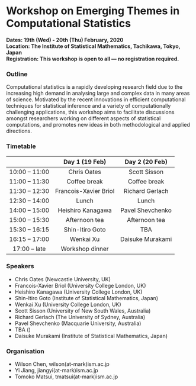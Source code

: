 # Workshop on Emerging Themes in Computational Statistics
__Dates: 19th (Wed) - 20th (Thu) February, 2020__\
__Location: The Institute of Statistical Mathematics, Tachikawa, Tokyo, Japan__\
__Registration: This workshop is open to all &mdash; no registration required.__

### Outline
Computational statistics is a rapidly developing research field due to the increasing
high demand in analysing large and complex data in many areas of science. Motivated
by the recent innovations in efficient computational techniques for statistical
inference and a variety of computationally challenging applications, this workshop aims
to facilitate discussions amongst researchers working on different aspects of statistical
computations, and promotes new ideas in both methodological and applied directions.

### Timetable
|                     |     Day 1 (19 Feb)    |  Day 2 (20 Feb)  |
|:-------------------:|:---------------------:|:----------------:|
| 10:00 &ndash; 11:00 |      Chris Oates      |   Scott Sisson   |
| 11:00 &ndash; 11:30 |      Coffee break     |   Coffee break   |
| 11:30 &ndash; 12:30 | Francois-Xavier Briol |  Richard Gerlach |
| 12:30 &ndash; 14:00 |         Lunch         |       Lunch      |
| 14:00 &ndash; 15:00 |   Heishiro Kanagawa   | Pavel Shevchenko |
| 15:00 &ndash; 15:30 |     Afternoon tea     |   Afternoon tea  |
| 15:30 &ndash; 16:15 |    Shin-Itiro Goto    |        TBA       |
| 16:15 &ndash; 17:00 |       Wenkai Xu       | Daisuke Murakami |
|  17:00 &ndash; late |    Workshop dinner    |                  |

### Speakers
* Chris Oates (Newcastle University, UK)
* Francois-Xavier Briol (University College London, UK)
* Heishiro Kanagawa (University College London, UK)
* Shin-Itiro Goto (Institute of Statistical Mathematics, Japan)
* Wenkai Xu (University College London, UK)
* Scott Sisson (University of New South Wales, Australia)
* Richard Gerlach (The University of Sydney, Australia)
* Pavel Shevchenko (Macquarie University, Australia)
* TBA ()
* Daisuke Murakami (Institute of Statistical Mathematics, Japan)

### Organisation
* Wilson Chen, wilson(at-mark)ism.ac.jp
* Yi Jiang, jiangyi(at-mark)ism.ac.jp
* Tomoko Matsui, tmatsui(at-mark)ism.ac.jp
